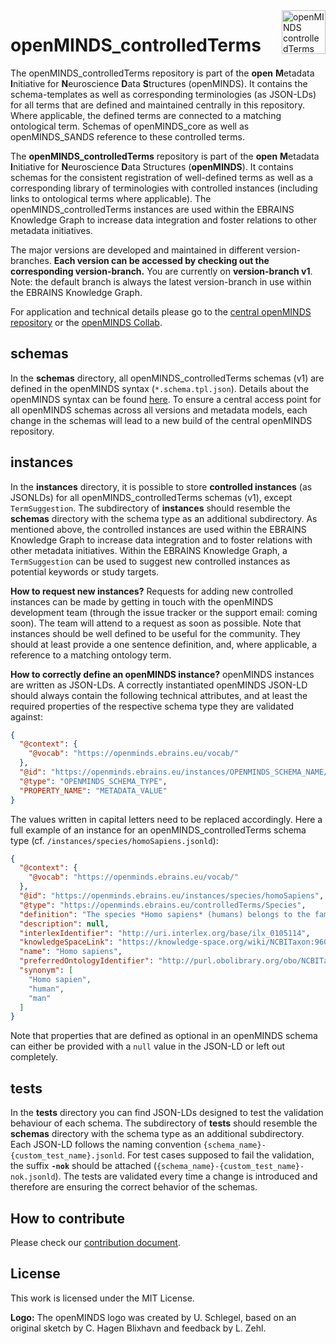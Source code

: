 <picture>
  <source media="(prefers-color-scheme: dark)" srcset="https://github.com/HumanBrainProject/openMINDS_controlledTerms/blob/v1/img/dark_openMINDS-terms-logo.png">
  <source media="(prefers-color-scheme: light)" srcset="https://github.com/HumanBrainProject/openMINDS_controlledTerms/blob/v1/img/light_openMINDS-terms-logo.png">
  <img alt="openMINDS controlledTerms logo" src="https://github.com/HumanBrainProject/openMINDS_controlledTerms/blob/v1/img/light_openMINDS-terms-logo.png"  title="openMINDS controlledTerms" align="right" height="70">
</picture>

# openMINDS_controlledTerms

The openMINDS_controlledTerms repository is part of the **open** **M**etadata **I**nitiative for **N**euroscience **D**ata **S**tructures (openMINDS). It contains the schema-templates as well as corresponding terminologies (as JSON-LDs) for all terms that are defined and maintained centrally in this repository. Where applicable, the defined terms are connected to a matching ontological term. Schemas of openMINDS_core as well as openMINDS_SANDS reference to these controlled terms.

The **openMINDS_controlledTerms** repository is part of the **open** **M**etadata **I**nitiative for **N**euroscience **D**ata Structures (**openMINDS**). It contains schemas for the consistent registration of well-defined terms as well as a corresponding library of terminologies with controlled instances (including links to ontological terms where applicable). The openMINDS_controlledTerms instances are used within the EBRAINS Knowledge Graph to increase data integration and foster relations to other metadata initiatives.

The major versions are developed and maintained in different version-branches. **Each version can be accessed by checking out the corresponding version-branch.** You are currently on **version-branch v1**. Note: the default branch is always the latest version-branch in use within the EBRAINS Knowledge Graph. 

For application and technical details please go to the [central openMINDS repository](https://github.com/HumanBrainProject/openMINDS) or the [openMINDS Collab](https://wiki.ebrains.eu/bin/view/Collabs/openminds/).

## schemas
In the **schemas** directory, all openMINDS_controlledTerms schemas (v1) are defined in the openMINDS syntax (`*.schema.tpl.json`). Details about the openMINDS syntax can be found [here](https://wiki.ebrains.eu/bin/view/Collabs/openminds/Documentation/Implementation%20details/#HTheopenMINDSsyntax). To ensure a central access point for all openMINDS schemas across all versions and metadata models, each change in the schemas will lead to a new build of the central openMINDS repository.

## instances
In the **instances** directory, it is possible to store **controlled instances** (as JSONLDs) for all openMINDS_controlledTerms schemas (v1), except `TermSuggestion`. The subdirectory of **instances** should resemble the **schemas** directory with the schema type as an additional subdirectory. As mentioned above, the controlled instances are used within the EBRAINS Knowledge Graph to increase data integration and to foster relations with other metadata initiatives. Within the EBRAINS Knowledge Graph, a `TermSuggestion` can be used to suggest new controlled instances as potential keywords or study targets. 

**How to request new instances?** Requests for adding new controlled instances can be made by getting in touch with the openMINDS development team (through the issue tracker or the support email: coming soon). The team will attend to a request as soon as possible. Note that instances should be well defined to be useful for the community. They should at least provide a one sentence definition, and, where applicable, a reference to a matching ontology term.

**How to correctly define an openMINDS instance?** openMINDS instances are written as JSON-LDs. A correctly instantiated openMINDS JSON-LD should always contain the following technical attributes, and at least the required properties of the respective schema type they are validated against:

```json
{
  "@context": {
    "@vocab": "https://openminds.ebrains.eu/vocab/"
  },
  "@id": "https://openminds.ebrains.eu/instances/OPENMINDS_SCHEMA_NAME/HUMAN_READABLE_INSTANCE_ID",
  "@type": "OPENMINDS_SCHEMA_TYPE",
  "PROPERTY_NAME": "METADATA_VALUE"
}
```

The values written in capital letters need to be replaced accordingly. Here a full example of an instance for an openMINDS_controlledTerms schema type (cf. `/instances/species/homoSapiens.jsonld`):

```json
{
  "@context": {
    "@vocab": "https://openminds.ebrains.eu/vocab/"
  },
  "@id": "https://openminds.ebrains.eu/instances/species/homoSapiens",
  "@type": "https://openminds.ebrains.eu/controlledTerms/Species",
  "definition": "The species *Homo sapiens* (humans) belongs to the family of *hominidae* (great apes).",
  "description": null,
  "interlexIdentifier": "http://uri.interlex.org/base/ilx_0105114",
  "knowledgeSpaceLink": "https://knowledge-space.org/wiki/NCBITaxon:9606#human",
  "name": "Homo sapiens",
  "preferredOntologyIdentifier": "http://purl.obolibrary.org/obo/NCBITaxon_9606",
  "synonym": [
    "Homo sapien",
    "human",
    "man"
  ] 
}
```
Note that properties that are defined as optional in an openMINDS schema can either be provided with a `null` value in the JSON-LD or left out completely.
 
## tests
In the **tests** directory you can find JSON-LDs designed to test the validation behaviour of each schema. The subdirectory of **tests** should resemble the **schemas** directory with the schema type as an additional subdirectory. Each JSON-LD follows the naming convention `{schema_name}-{custom_test_name}.jsonld`. For test cases supposed to fail the validation, the suffix **`-nok`** should be attached (`{schema_name}-{custom_test_name}-nok.jsonld`). The tests are validated every time a change is introduced and therefore are ensuring the correct behavior of the schemas.

## How to contribute
Please check our [contribution document](./CONTRIBUTING.md).

## License
This work is licensed under the MIT License.

**Logo:** The openMINDS logo was created by U. Schlegel, based on an original sketch by C. Hagen Blixhavn and feedback by L. Zehl.

